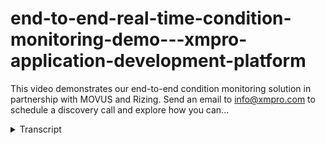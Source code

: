 # end-to-end-real-time-condition-monitoring-demo---xmpro-application-development-platform
<!-- embeded video removed -->



This video demonstrates our end-to-end condition monitoring solution in partnership with MOVUS and Rizing. Send an email to info@xmpro.com to schedule a discovery call and explore how you can...
<details>
<summary>Transcript</summary>This video demonstrates our end-to-end condition monitoring solution in partnership with MOVUS and Rizing. Send an email to info@xmpro.com to schedule a discovery call and explore how you can...
this is a demonstration of an end-to-end

condition monitoring solution

brought to you by movis rising and xm

pro

here's a look at the high level process

flow

we're going to start with movis where

the alarm is generated

this is the movis interface where we can

see alarms generated by

sensors on particular assets in this

instance the slow feeder number 9

conveyor has triggered an alarm

we're now going to move into xm pro to

see how you can respond to this alarm

as you can see on our image map conveyor

number 9 is highlighted with a red

circle around it

and in the top right you'll see a

recommendation that's come through

from the movis sensor if you click

into that particular asset to drill down

you'll get some more information

and on the left you'll see the

recommendation as well

drilling into that will open up the

recommendation information

in the top left you'll see the event

data for this particular alert

and on the right there are work

instructions to walk you through

how you could potentially respond to

this recommendation

now you'll want to create a notification

in your sap

eam system so you type in the word yes

and save this recommendation if you

close

it'll bring you back to the drill down

for this particular asset

and if you then go back into the

recommendation you'll actually see the

sap notification number

that was automatically generated for you

now we'll look at how this continues in

the sap

platform as soon as you typed in yes and

saved that particular recommendation

the integration automatically created a

work notification inside sap

which is what is highlighted on the

screen here

from there you can generate the specific

work orders for the required maintenance

you can also update and change any of

the notifications

as you need to inside sap what we're

pulling through

is the exact same work instruction

information

that was seen in the xm pro

recommendation screen

that's being passed through to sap as

well so it will be available

to your users in here when they're

interacting with this notification

if you mark that notification as

complete it will close out the

recommendation

all the way through so if you go back

into xm pro

you'll see that this particular

recommendation has been closed out

and there are no active recommendations

for this particular asset

and that all happens automatically in

the background

this also gets updated in the movis

interface

if you go back to xm pro and you open up

your archive

you'll see the closed out recommendation

you can look at the event data

and see the comments that have been

passed back from sap

into the recommendation so it'll be

available in your history

if you ever need to go back if you

return to the main view where we started

you can actually see that the alert on

belt 9 is now clear

thanks for watching this demonstration

of an end-to-end condition monitoring

solution

brought to you by movis rising and xm

pro
</details>